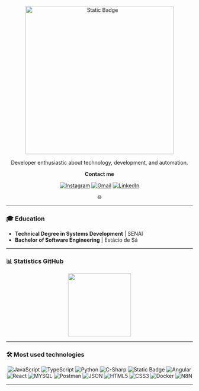 <div align="center">
  <img alt="Static Badge" src="https://img.shields.io/badge/Mariana%20Louren%C3%A7o-%23ffdcad?style=flat-square&logo=gitlab&logoColor=%23ffdcad&logoSize=auto&label=Hello!%20I'm&labelColor=%238c8c8c" width="400">
  <p>Developer enthusiastic about technology, development, and automation.<p>
  <strong>Contact me</strong>
</div>

<div align="center">
  <a href="https://www.instagram.com/vlbmari/" target="_blank">
    <img src="https://img.shields.io/badge/Instagram-E4405F?style=for-the-badge&logo=instagram&logoColor=white" alt="Instagram"/></a>
  <a href="mailto:slb.marianavitoria@gmail.com" target="_blank">
    <img src="https://img.shields.io/badge/-Gmail-%23333?style=for-the-badge&logo=gmail&logoColor=white" alt="Gmail"/></a>
  <a href="https://www.linkedin.com/in/vlbmari/" target="_blank">
    <img src="https://img.shields.io/badge/-LinkedIn-%230077B5?style=for-the-badge&logo=linkedin&logoColor=white" alt="LinkedIn"/></a>
    <p>🌐</p>
</div>

---

### 🎓 Education
  - **Technical Degree in Systems Development** | SENAI
  - **Bachelor of Software Engineering** | Estácio de Sá

---

### 📊 Statistics GitHub
<div align="center">
  <img height="170em" src="https://github-readme-stats.vercel.app/api?username=vlbmari&show_icons=true&theme=dark&cache_seconds=120"/>
</div>

---

### 🛠️ Most used technologies

<p align="center">
  <!-- Linguagens -->
  <img src="https://img.shields.io/badge/JavaScript-F7DF1E?style=for-the-badge&logo=javascript&logoColor=black" alt="JavaScript"/>
  <img src="https://img.shields.io/badge/TypeScript-3178C6?style=for-the-badge&logo=typescript&logoColor=white" alt="TypeScript"/>
  <img src="https://img.shields.io/badge/Python-3776AB?style=for-the-badge&logo=python&logoColor=white" alt="Python"/>
  <img src="https://img.shields.io/badge/C%20Sharp-%23378BBA?style=for-the-badge&logo=sharp&logoColor=white&logoSize=auto" alt="C-Sharp"/>
  
  <!-- Frameworks -->
  <img alt="Static Badge" src="https://img.shields.io/badge/dotNet-%23512BD4?style=for-the-badge&logo=dotnet" alt=".NET">
  <img src="https://img.shields.io/badge/Angular-red?style=for-the-badge&logo=angular&logoColor=white&logoSize=auto" alt="Angular"/>
  <img src="https://img.shields.io/badge/React-20232A?style=for-the-badge&logo=react&logoColor=white" alt="React"/>

  <!-- Dados / API -->
  <img src="https://img.shields.io/badge/MYSQL-%234479A1?style=for-the-badge&logo=mysql&logoColor=white&logoSize=auto" alt="MYSQL"/>
  <img src="https://img.shields.io/badge/Postman-FF6C37?style=for-the-badge&logo=postman&logoColor=white" alt="Postman"/>
  <img src="https://img.shields.io/badge/JSON-000000?style=for-the-badge&logo=json&logoColor=white" alt="JSON"/>

  <!-- Web -->
  <img src="https://img.shields.io/badge/HTML5-E34F26?style=for-the-badge&logo=html5&logoColor=white" alt="HTML5"/>
  <img src="https://img.shields.io/badge/CSS3-1572B6?style=for-the-badge&logo=css&logoColor=white" alt="CSS3"/>

  <!-- DevOps -->
  <img src="https://img.shields.io/badge/Docker-2496ED?style=for-the-badge&logo=docker&logoColor=white" alt="Docker"/>
  <img src="https://img.shields.io/badge/n8n-EB5175?style=for-the-badge&logo=n8n&logoColor=white" alt="N8N"/>
</p>


---

